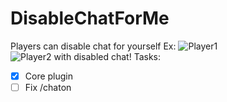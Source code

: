 # DisableChatForMe
Players can disable chat for yourself
Ex:
![Player1](http://pp.vk.me/c621526/v621526517/bf36/qJmRtjCKH2Q.jpg)
![Player2 with disabled chat!](http://pp.vk.me/c621526/v621526517/bf3f/XhuDMgYZEfU.jpg)
Tasks:
- [x] Core plugin
- [ ] Fix /chaton
